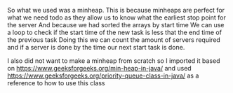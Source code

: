 So what we used was a minheap.
This is because minheaps are perfect for what we need todo as they allow us to know what the earliest stop point for the server
And because we had sorted the arrays by start time
We can use a loop to check if the start time of the new task is less that the end time of the previous task
Doing this we can count the amount of servers required and if a server is done by the time our next start task is done.

I also did not want to make a minheap from scratch so I imported it based on
https://www.geeksforgeeks.org/min-heap-in-java/
and used 
https://www.geeksforgeeks.org/priority-queue-class-in-java/
as a reference to how to use this class
